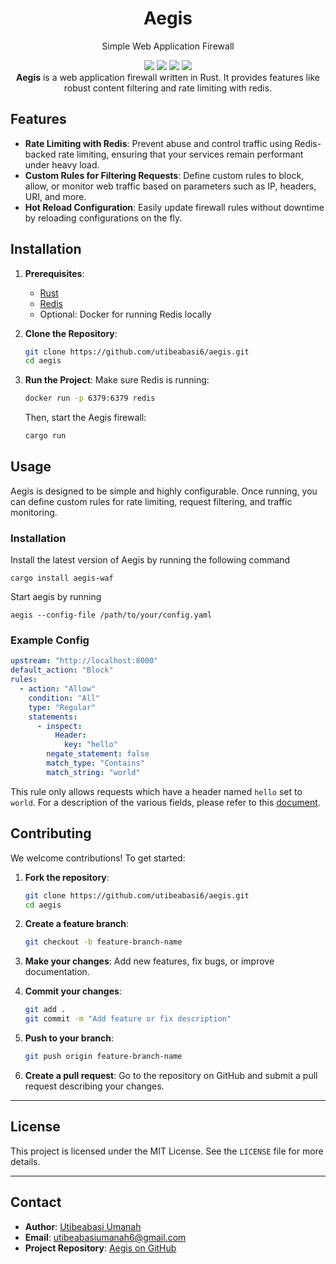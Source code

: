 <div align="center">
    <h1>Aegis</h1>
    <p>Simple Web Application Firewall</p>
    <img src="https://img.shields.io/badge/status-active-green.svg">
    <img src="https://img.shields.io/badge/license-MIT-blue.svg">
    <img src="https://img.shields.io/badge/language-Rust-red.svg">
    <img src="https://img.shields.io/badge/release-3.1.0-green.svg">
    <!-- <img src="aegis.png" alt="Aegis Logo" > -->
</div>

<div align="center"> <strong>Aegis</strong> is a web application firewall written in Rust. It provides features like robust content filtering and rate limiting with redis.</div>

## Features

- **Rate Limiting with Redis**: Prevent abuse and control traffic using Redis-backed rate limiting, ensuring that your services remain performant under heavy load.
- **Custom Rules for Filtering Requests**: Define custom rules to block, allow, or monitor web traffic based on parameters such as IP, headers, URI, and more.
- **Hot Reload Configuration**: Easily update firewall rules without downtime by reloading configurations on the fly.


## Installation

1. **Prerequisites**:
    - [Rust](https://www.rust-lang.org/)
    - [Redis](https://redis.io/)
    - Optional: Docker for running Redis locally

2. **Clone the Repository**:
    ```bash
    git clone https://github.com/utibeabasi6/aegis.git
    cd aegis
    ```

3. **Run the Project**:
    Make sure Redis is running:
    ```bash
    docker run -p 6379:6379 redis
    ```

    Then, start the Aegis firewall:
    ```bash
    cargo run
    ```

## Usage

Aegis is designed to be simple and highly configurable. Once running, you can define custom rules for rate limiting, request filtering, and traffic monitoring.

### Installation

Install the latest version of Aegis by running the following command
```shell
cargo install aegis-waf
```

Start aegis by running 
```shell
aegis --config-file /path/to/your/config.yaml
```

### Example Config
```yaml
upstream: "http://localhost:8000"
default_action: "Block"
rules:
  - action: "Allow"
    condition: "All"
    type: "Regular"
    statements:
      - inspect: 
          Header:
            key: "hello"
        negate_statement: false
        match_type: "Contains"
        match_string: "world"
```

This rule only allows requests which have a header named `hello` set to `world`. For a description of the various fields, please refer to this [document](./documentation/config.md).

## Contributing

We welcome contributions! To get started:

1. **Fork the repository**:
    ```bash
    git clone https://github.com/utibeabasi6/aegis.git
    cd aegis
    ```

2. **Create a feature branch**:
    ```bash
    git checkout -b feature-branch-name
    ```

3. **Make your changes**: Add new features, fix bugs, or improve documentation.

4. **Commit your changes**:
    ```bash
    git add .
    git commit -m "Add feature or fix description"
    ```

5. **Push to your branch**:
    ```bash
    git push origin feature-branch-name
    ```

6. **Create a pull request**: Go to the repository on GitHub and submit a pull request describing your changes.

---

## License

This project is licensed under the MIT License. See the `LICENSE` file for more details.

---

## Contact

- **Author**: [Utibeabasi Umanah](https://github.com/utibeabasi6)
- **Email**: utibeabasiumanah6@gmail.com
- **Project Repository**: [Aegis on GitHub](https://github.com/utibeabasi6/aegis)
